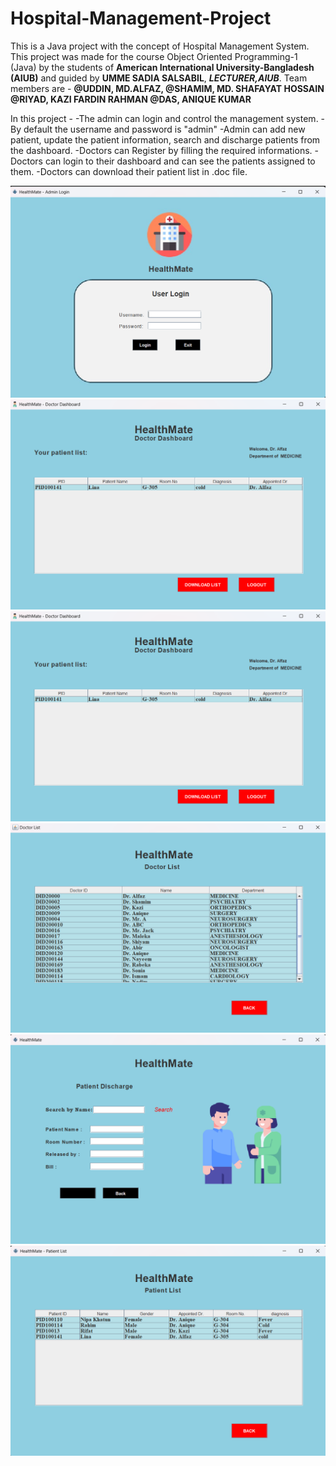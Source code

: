 # Hospital-Management-Project
This is a Java project with the concept of Hospital Management System.
This project was made for the course Object Oriented Programming-1 (Java) by the students of **American International University-Bangladesh (AIUB)** and guided by **UMME SADIA SALSABIL**, ***LECTURER,AIUB***.
Team members are -  **@UDDIN, MD.ALFAZ, @SHAMIM, MD. SHAFAYAT HOSSAIN @RIYAD, KAZI FARDIN RAHMAN @DAS, ANIQUE KUMAR**

In this  project -
-The admin can login and control the management system.
-By default the username and password is "admin"
-Admin can add new patient, update the patient information, search and discharge patients from the dashboard.
-Doctors can Register by filling the required informations.
-Doctors can login to their dashboard and can see the patients assigned to them.
-Doctors can download their patient list in .doc file.

![alt text](image.png)
![alt text](image-1.png)
![alt text](image-2.png)
![alt text](image-3.png)
![alt text](image-4.png)
![alt text](image-5.png)
